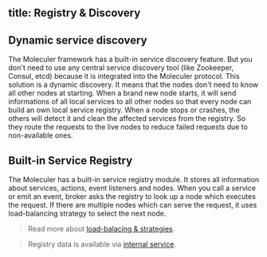 title: Registry & Discovery
---

## Dynamic service discovery
The Moleculer framework has a built-in service discovery feature. But you don't need to use any central service discovery tool (like Zookeeper, Consul, etcd) because it is integrated into the Moleculer protocol. 
This solution is a dynamic discovery. It means that the nodes don't need to know all other nodes at starting. When a brand new node starts, it will send informations of all local services to all other nodes so that every node can build an own local service registry. When a node stops or crashes, the others will detect it and clean the affected services from the registry. So they route the requests to the live nodes to reduce failed requests due to non-available ones.

<!-- **TODO: diagram, which shows node's local registry, when a new node coming & leaving.** -->

## Built-in Service Registry
The Moleculer has a built-in service registry module. It stores all information about services, actions, event listeners and nodes. When you call a service or emit an event, broker asks the registry to look up a node which executes the request. If there are multiple nodes which can serve the request, it uses load-balancing strategy to select the next node.

> Read more about [load-balacing & strategies](balancing.html).

> Registry data is available via [internal service](services.html#Internal-services).
